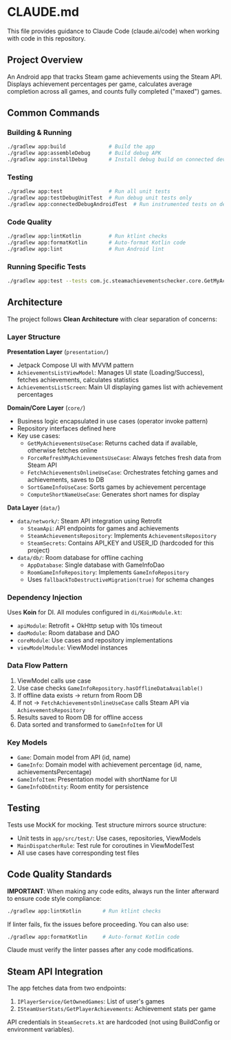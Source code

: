 # CLAUDE.md

This file provides guidance to Claude Code (claude.ai/code) when working with code in this repository.

## Project Overview

An Android app that tracks Steam game achievements using the Steam API. Displays achievement percentages per game, calculates average completion across all games, and counts fully completed ("maxed") games.

## Common Commands

### Building & Running
```bash
./gradlew app:build              # Build the app
./gradlew app:assembleDebug      # Build debug APK
./gradlew app:installDebug       # Install debug build on connected device
```

### Testing
```bash
./gradlew app:test               # Run all unit tests
./gradlew app:testDebugUnitTest  # Run debug unit tests only
./gradlew app:connectedDebugAndroidTest  # Run instrumented tests on device
```

### Code Quality
```bash
./gradlew app:lintKotlin         # Run ktlint checks
./gradlew app:formatKotlin       # Auto-format Kotlin code
./gradlew app:lint               # Run Android lint
```

### Running Specific Tests
```bash
./gradlew app:test --tests com.jc.steamachievementschecker.core.GetMyAchievementsUseCaseTest
```

## Architecture

The project follows **Clean Architecture** with clear separation of concerns:

### Layer Structure

**Presentation Layer** (`presentation/`)
- Jetpack Compose UI with MVVM pattern
- `AchievementsListViewModel`: Manages UI state (Loading/Success), fetches achievements, calculates statistics
- `AchievementsListScreen`: Main UI displaying games list with achievement percentages

**Domain/Core Layer** (`core/`)
- Business logic encapsulated in use cases (operator invoke pattern)
- Repository interfaces defined here
- Key use cases:
  - `GetMyAchievementsUseCase`: Returns cached data if available, otherwise fetches online
  - `ForceRefreshMyAchievementsUseCase`: Always fetches fresh data from Steam API
  - `FetchAchievementsOnlineUseCase`: Orchestrates fetching games and achievements, saves to DB
  - `SortGameInfoUseCase`: Sorts games by achievement percentage
  - `ComputeShortNameUseCase`: Generates short names for display

**Data Layer** (`data/`)
- `data/network/`: Steam API integration using Retrofit
  - `SteamApi`: API endpoints for games and achievements
  - `SteamAchievementsRepository`: Implements `AchievementsRepository`
  - `SteamSecrets`: Contains API_KEY and USER_ID (hardcoded for this project)
- `data/db/`: Room database for offline caching
  - `AppDatabase`: Single database with GameInfoDao
  - `RoomGameInfoRepository`: Implements `GameInfoRepository`
  - Uses `fallbackToDestructiveMigration(true)` for schema changes

### Dependency Injection

Uses **Koin** for DI. All modules configured in `di/KoinModule.kt`:
- `apiModule`: Retrofit + OkHttp setup with 10s timeout
- `daoModule`: Room database and DAO
- `coreModule`: Use cases and repository implementations
- `viewModelModule`: ViewModel instances

### Data Flow Pattern

1. ViewModel calls use case
2. Use case checks `GameInfoRepository.hasOfflineDataAvailable()`
3. If offline data exists → return from Room DB
4. If not → `FetchAchievementsOnlineUseCase` calls Steam API via `AchievementsRepository`
5. Results saved to Room DB for offline access
6. Data sorted and transformed to `GameInfoItem` for UI

### Key Models

- `Game`: Domain model from API (id, name)
- `GameInfo`: Domain model with achievement percentage (id, name, achievementsPercentage)
- `GameInfoItem`: Presentation model with shortName for UI
- `GameInfoDbEntity`: Room entity for persistence

## Testing

Tests use MockK for mocking. Test structure mirrors source structure:
- Unit tests in `app/src/test/`: Use cases, repositories, ViewModels
- `MainDispatcherRule`: Test rule for coroutines in ViewModelTest
- All use cases have corresponding test files

## Code Quality Standards

**IMPORTANT**: When making any code edits, always run the linter afterward to ensure code style compliance:

```bash
./gradlew app:lintKotlin       # Run ktlint checks
```

If linter fails, fix the issues before proceeding. You can also use:

```bash
./gradlew app:formatKotlin     # Auto-format Kotlin code
```

Claude must verify the linter passes after any code modifications.

## Steam API Integration

The app fetches data from two endpoints:
1. `IPlayerService/GetOwnedGames`: List of user's games
2. `ISteamUserStats/GetPlayerAchievements`: Achievement stats per game

API credentials in `SteamSecrets.kt` are hardcoded (not using BuildConfig or environment variables).
